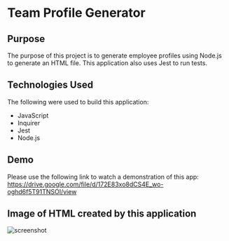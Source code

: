 # Team Profile Generator
## Purpose
The purpose of this project is to generate employee profiles using Node.js to generate an HTML file.
This application also uses Jest to run tests.
## Technologies Used
The following were used to build this application:
* JavaScript
* Inquirer
* Jest
* Node.js
## Demo
Please use the following link to watch a demonstration of this app:
https://drive.google.com/file/d/172E83xo8dCS4E_wo-oghd6f5T91TNSOI/view
## Image of HTML created by this application
![screenshot](https://user-images.githubusercontent.com/96963955/166237935-a2aa4d4d-acc5-42c7-aa82-cb828cb86242.png)
